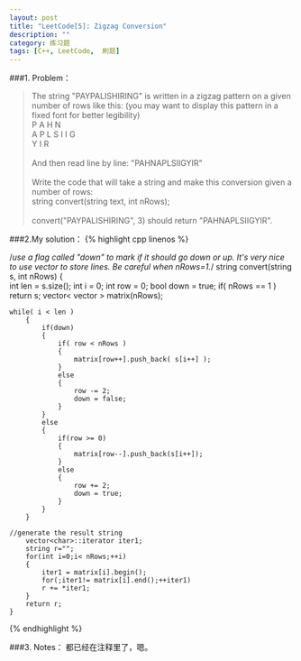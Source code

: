 ```yaml
---
layout: post
title: "LeetCode[5]: Zigzag Conversion"
description: ""
category: 练习题
tags: [C++, LeetCode,  刷题]
---
```

###1. Problem：
<blockquote>
 The string "PAYPALISHIRING" is written in a zigzag pattern on a given number of rows like this: (you may want to display this pattern in a fixed font for better legibility)<br>
P   A   H   N<br>
A P L S I I G<br>
Y   I   R<br>
<br>
And then read line by line: "PAHNAPLSIIGYIR"<br>
<br>
Write the code that will take a string and make this conversion given a number of rows:<br>
string convert(string text, int nRows);<br>
<br>
convert("PAYPALISHIRING", 3) should return "PAHNAPLSIIGYIR".<br>
</blockquote>
###2.My solution：
{% highlight cpp linenos %}

/*use a flag called "down" to mark if it should go down or up.
It's very nice to use vector<char> to store lines.
Be careful when nRows=1.*/
string convert(string s, int nRows) {    
        int len = s.size();
        int i = 0;
        int row = 0;
        bool down = true;
        if( nRows == 1 ) return s;
        vector< vector<char> > matrix(nRows);
        
	while( i < len )
        {
            if(down)
            {
                if( row < nRows )
                {
                    matrix[row++].push_back( s[i++] );
                }
                else
                {
                    row -= 2;
                    down = false;
                }
            }
            else
            {
                if(row >= 0)
                {
                    matrix[row--].push_back(s[i++]);
                }
                else
                {
                    row += 2;
                    down = true;
                }
            }
        }
	
	//generate the result string
        vector<char>::iterator iter1;
        string r="";
        for(int i=0;i< nRows;++i)
        {
            iter1 = matrix[i].begin();
            for(;iter1!= matrix[i].end();++iter1)
            r += *iter1;
        }
        return r;
    }
{% endhighlight %}

###3. Notes：
都已经在注释里了，嗯。
